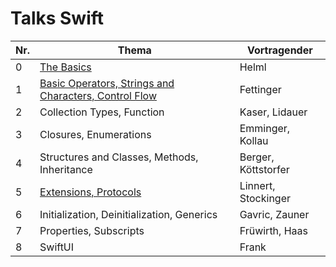 ﻿# Talks Swift

Nr.| Thema                                                                          | Vortragender
---|--------------------------------------------------------------------------------|-----------------------------
 0 | [The Basics](./0/The_Basics.key)                                               | Helml
 1 | [Basic Operators, Strings and Characters, Control Flow](./1/fettinger_basic_operators.key)          | Fettinger
 2 | Collection Types, Function                                                     | Kaser, Lidauer
 3 | Closures, Enumerations                                                         | Emminger, Kollau
 4 | Structures and Classes, Methods, Inheritance                                   | Berger, Köttstorfer
 5 | [Extensions, Protocols](./5/Linnert_Stockinger_Extensions_Protocols.key)                                                          | Linnert, Stockinger
 6 | Initialization, Deinitialization, Generics                                     | Gavric, Zauner
 7 | Properties, Subscripts                                                         | Früwirth, Haas
 8 | SwiftUI                                                                        | Frank
